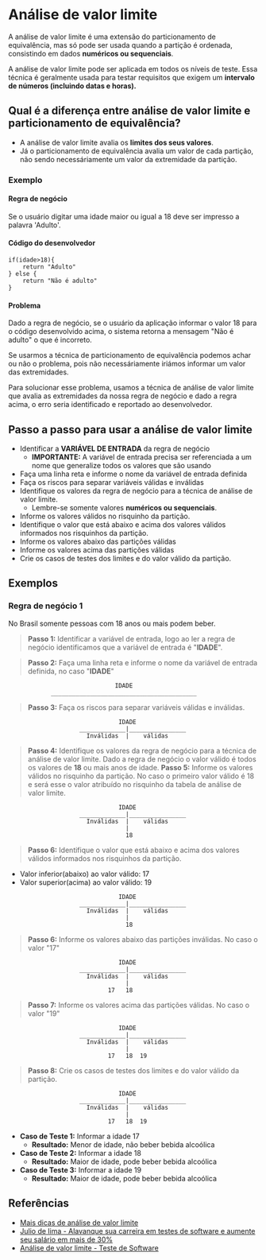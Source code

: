 # Análise de valor limite

A análise de valor limite é uma extensão do particionamento de equivalência, mas só pode ser usada quando a partição é ordenada, consistindo em dados **numéricos ou sequenciais**.

A análise de valor limite pode ser aplicada em todos os níveis de teste. Essa técnica é geralmente usada para testar requisitos que exigem um **intervalo de números (incluindo datas e horas).**

## Qual é a diferença entre **análise de valor limite** e **particionamento de equivalência**?

- A análise de valor limite avalia os **limites dos seus valores**.
- Já o particionamento de equivalência avalia um valor de cada partição, não sendo necessáriamente um valor da extremidade da partição.

### Exemplo

#### **Regra de negócio**

Se o usuário digitar uma idade maior ou igual a 18 deve ser impresso a palavra 'Adulto'.

#### Código do desenvolvedor

``` 
if(idade>18){
    return "Adulto"
} else {
    return "Não é adulto"
}
```

#### Problema

Dado a regra de negócio, se o usuário da aplicação informar o valor 18 para o código desenvolvido acima, o sistema retorna a mensagem "Não é adulto" o que é incorreto.

Se usarmos a técnica de particionamento de equivalência podemos achar ou não o problema, pois não necessáriamente iriámos informar um valor das extremidades.

Para solucionar esse problema, usamos a técnica de análise de valor limite que avalia as extremidades da nossa regra de negócio e dado a regra acima, o erro seria identificado e reportado ao desenvolvedor.

## **Passo a passo** para usar a análise de valor limite

- Identificar a **VARIÁVEL DE ENTRADA** da regra de negócio
  - **IMPORTANTE:** A variável de entrada precisa ser referenciada a um nome que generalize todos os valores que são usando
- Faça uma linha reta e informe o nome da variável de entrada definida
- Faça os riscos para separar variáveis válidas e inválidas
- Identifique os valores da regra de negócio para a técnica de análise de valor limite.
  - Lembre-se somente valores **numéricos ou sequenciais**.
- Informe os valores válidos no risquinho da partição.
- Identifique o valor que está abaixo e acima dos valores válidos informados nos risquinhos da partição.
- Informe os valores abaixo das partições válidas
- Informe os valores acima das partições válidas
- Crie os casos de testes dos limites e do valor válido da partição.

## **Exemplos**

### **Regra de negócio 1**

No Brasil somente pessoas com 18 anos ou mais podem beber.

> **Passo 1:** Identificar a variável de entrada, logo ao ler a regra de negócio identificamos que a variável de entrada é "**IDADE**".

> **Passo 2:** Faça uma linha reta e informe o nome da variável de entrada definida, no caso "**IDADE**"

``` text
                              IDADE
            _________________________________________

```

> **Passo 3:** Faça os riscos para separar variáveis válidas e inválidas.

``` text
                               IDADE
                    _____________|________________
                      Inválidas  |    válidas     

```

> **Passo 4:** Identifique os valores da regra de negócio para a técnica de análise de valor limite. Dado a regra de negócio o valor válido é todos os valores de **18** ou mais anos de idade.
> **Passo 5:** Informe os valores válidos no risquinho da partição. No caso o primeiro valor válido é 18 e será esse o valor atribuído no risquinho da tabela de análise de valor limite.

``` text
                               IDADE
                    _____________|________________
                      Inválidas  |    válidas     
                                 |         
                                 18

```

> **Passo 6:** Identifique o valor que está abaixo e acima dos valores válidos informados nos risquinhos da partição.

- Valor inferior(abaixo) ao valor válido: 17
- Valor superior(acima) ao valor válido: 19

``` text
                               IDADE
                    _____________|________________
                      Inválidas  |    válidas     
                                 |         
                                 18

```

> **Passo 6:** Informe os valores abaixo das partições inválidas. No caso o valor "17"

``` text
                               IDADE
                    _____________|________________
                      Inválidas  |    válidas     
                                 |         
                            17   18  

```

> **Passo 7:** Informe os valores acima das partições válidas. No caso o valor "19"

``` text
                               IDADE
                    _____________|________________
                      Inválidas  |    válidas     
                                 |         
                            17   18  19

```

> **Passo 8:** Crie os casos de testes dos limites e do valor válido da partição.

``` text
                               IDADE
                    _____________|________________
                      Inválidas  |    válidas     
                                 |         
                            17   18  19

```

- **Caso de Teste 1:** Informar a idade 17
  - **Resultado:** Menor de idade, não beber bebida alcoólica
- **Caso de Teste 2:** Informar a idade 18
  - **Resultado:** Maior de idade, pode beber bebida alcoólica
- **Caso de Teste 3:** Informar a idade 19
  - **Resultado:** Maior de idade, pode beber bebida alcoólica

## Referências

- [Mais dicas de análise de valor limite](toolsqa.com/software-testing/istqb/boundary-value-analysis/)
- [Julio de lima - Alavanque sua carreira em testes de software e aumente seu salário em mais de 30%](https://programa.juliodelima.com.br/)
- [Análise de valor limite - Teste de Software](https://www.youtube.com/watch?v=a8eYjuz9RUA)
